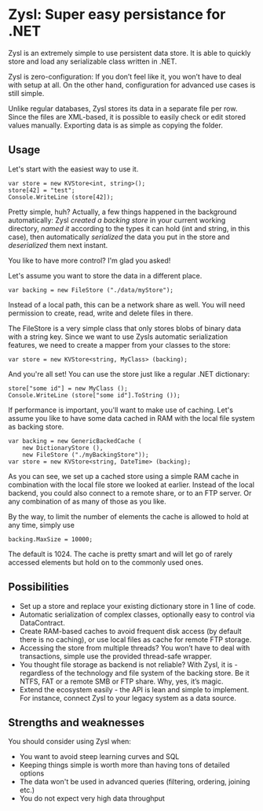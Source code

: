 Zysl: Super easy persistance for .NET
=

Zysl is an extremely simple to use persistent data store. It is able to quickly store and load any serializable class written in .NET.

Zysl is zero-configuration: If you don’t feel like it, you won’t have to deal with setup at all. On the other hand, configuration for advanced use cases is still simple.

Unlike regular databases, Zysl stores its data in a separate file per row. Since the files are XML-based, it is possible to easily check or edit stored values manually. Exporting data is as simple as copying the folder.

Usage
-

Let's start with the easiest way to use it.

    var store = new KVStore<int, string>();
    store[42] = "test";
    Console.WriteLine (store[42]);

Pretty simple, huh? Actually, a few things happened in the background automatically: Zysl _created a backing store_ in your current working directory, _named it_ according to the types it can hold (int and string, in this case), then automatically _serialized_ the data you put in the store and _deserialized_ them next instant.

You like to have more control? I'm glad you asked!

Let's assume you want to store the data in a different place.

    var backing = new FileStore ("./data/myStore");

Instead of a local path, this can be a network share as well. You will need permission to create, read, write and delete files in there.

The FileStore is a very simple class that only stores blobs of binary data with a string key. Since we want to use Zysls automatic serialization features, we need to create a mapper from your classes to the store:

    var store = new KVStore<string, MyClass> (backing);

And you're all set! You can use the store just like a regular .NET dictionary:

    store["some id"] = new MyClass ();
    Console.WriteLine (store["some id"].ToString ());

If performance is important, you'll want to make use of caching. Let's assume you like to have some data cached in RAM with the local file system as backing store.

    var backing = new GenericBackedCache (
        new DictionaryStore (),
        new FileStore ("./myBackingStore"));
    var store = new KVStore<string, DateTime> (backing);

As you can see, we set up a cached store using a simple RAM cache in combination with the local file store we looked at earlier. Instead of the local backend, you could also connect to a remote share, or to an FTP server. Or any combination of as many of those as you like.

By the way, to limit the number of elements the cache is allowed to hold at any time, simply use

    backing.MaxSize = 10000;

The default is 1024. The cache is pretty smart and will let go of rarely accessed elements but hold on to the commonly used ones.

Possibilities
-

* Set up a store and replace your existing dictionary store in 1 line of code.
* Automatic serialization of complex classes, optionally easy to control via DataContract.
* Create RAM-based caches to avoid frequent disk access (by default there is no caching), or use local files as cache for remote FTP storage.
* Accessing the store from multiple threads? You won’t have to deal with transactions, simple use the provided thread-safe wrapper.
* You thought file storage as backend is not reliable? With Zysl, it is - regardless of the technology and file system of the backing store. Be it NTFS, FAT or a remote SMB or FTP share. Why, yes, it’s magic.
* Extend the ecosystem easily - the API is lean and simple to implement. For instance, connect Zysl to your legacy system as a data source.

Strengths and weaknesses
-

You should consider using Zysl when:

* You want to avoid steep learning curves and SQL
* Keeping things simple is worth more than having tons of detailed options
* The data won't be used in advanced queries (filtering, ordering, joining etc.)
* You do not expect very high data throughput
